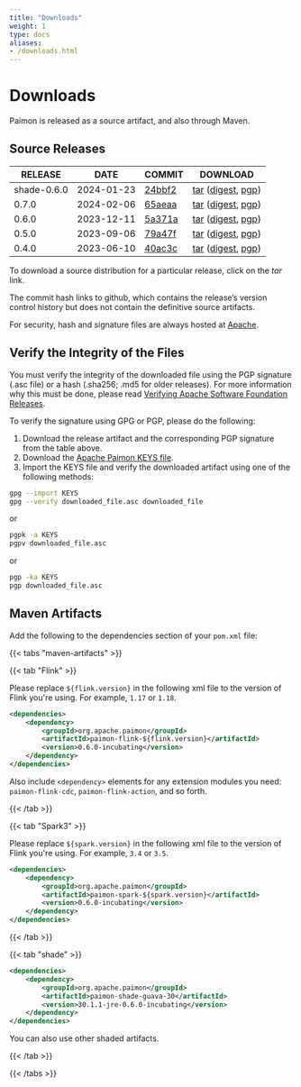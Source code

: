 ```yaml
---
title: "Downloads"
weight: 1
type: docs
aliases:
- /downloads.html
---
```

<!--
Licensed to the Apache Software Foundation (ASF) under one
or more contributor license agreements.  See the NOTICE file
distributed with this work for additional information
regarding copyright ownership.  The ASF licenses this file
to you under the Apache License, Version 2.0 (the
"License"); you may not use this file except in compliance
with the License.  You may obtain a copy of the License at

  http://www.apache.org/licenses/LICENSE-2.0

Unless required by applicable law or agreed to in writing,
software distributed under the License is distributed on an
"AS IS" BASIS, WITHOUT WARRANTIES OR CONDITIONS OF ANY
KIND, either express or implied.  See the License for the
specific language governing permissions and limitations
under the License.
-->

# Downloads

Paimon is released as a source artifact, and also through Maven.

## Source Releases

| RELEASE     | DATE       | COMMIT                                                                                                     | DOWNLOAD                                                                                                                                                                                                                                                                                                                                                                                                                                   |
|-------------|------------|------------------------------------------------------------------------------------------------------------|--------------------------------------------------------------------------------------------------------------------------------------------------------------------------------------------------------------------------------------------------------------------------------------------------------------------------------------------------------------------------------------------------------------------------------------------|
| shade-0.6.0 | 2024-01-23 | [24bbf2](https://github.com/apache/incubator-paimon-shade/commit/24bbf2b991cff2402f9c8d37f1b52830a7204174) | [tar](https://www.apache.org/dyn/closer.lua?filename=incubator/paimon/paimon-shade-0.6.0-incubating/apache-paimon-shade-0.6.0-incubating-src.tgz&action=download) ([digest](https://dlcdn.apache.org/incubator/paimon/paimon-shade-0.6.0-incubating/apache-paimon-shade-0.6.0-incubating-src.tgz.sha512), [pgp](https://dlcdn.apache.org/incubator/paimon/paimon-shade-0.6.0-incubating/apache-paimon-shade-0.6.0-incubating-src.tgz.asc)) |
| 0.7.0       | 2024-02-06 | [65aeaa](https://github.com/apache/incubator-paimon/commit/65aeaaf555e86f97e249e5d578a5a634cb27f401)       | [tar](https://www.apache.org/dyn/closer.lua?filename=incubator/paimon/paimon-0.7.0-incubating/apache-paimon-0.7.0-incubating-src.tgz&action=download)             ([digest](https://dlcdn.apache.org/incubator/paimon/paimon-0.7.0-incubating/apache-paimon-0.7.0-incubating-src.tgz.sha512),             [pgp](https://dlcdn.apache.org/incubator/paimon/paimon-0.7.0-incubating/apache-paimon-0.7.0-incubating-src.tgz.asc))             |                                                                                                                                                                                                                                                                                                                                                                                                                                            |
| 0.6.0       | 2023-12-11 | [5a371a](https://github.com/apache/incubator-paimon/commit/5a371aa614b32081c873fdb76f53547fc1fb6e7a)       | [tar](https://www.apache.org/dyn/closer.lua?filename=incubator/paimon/paimon-0.6.0-incubating/apache-paimon-0.6.0-incubating-src.tgz&action=download)             ([digest](https://dlcdn.apache.org/incubator/paimon/paimon-0.6.0-incubating/apache-paimon-0.6.0-incubating-src.tgz.sha512),             [pgp](https://dlcdn.apache.org/incubator/paimon/paimon-0.6.0-incubating/apache-paimon-0.6.0-incubating-src.tgz.asc))             |
| 0.5.0       | 2023-09-06 | [79a47f](https://github.com/apache/incubator-paimon/commit/79a47f9eeb77f56fc1f11de2aeca165f2076e94b)       | [tar](https://www.apache.org/dyn/closer.lua?filename=incubator/paimon/paimon-0.5.0-incubating/apache-paimon-0.5.0-incubating-src.tgz&action=download)             ([digest](https://dlcdn.apache.org/incubator/paimon/paimon-0.5.0-incubating/apache-paimon-0.5.0-incubating-src.tgz.sha512),             [pgp](https://dlcdn.apache.org/incubator/paimon/paimon-0.5.0-incubating/apache-paimon-0.5.0-incubating-src.tgz.asc))             |
| 0.4.0       | 2023-06-10 | [40ac3c](https://github.com/apache/incubator-paimon/commit/40ac3c7d7602171d3c2d71f073c607a02cb9e364)       | [tar](https://www.apache.org/dyn/closer.lua?filename=incubator/paimon/paimon-0.4.0-incubating/apache-paimon-0.4.0-incubating-src.tgz&action=download)             ([digest](https://dlcdn.apache.org/incubator/paimon/paimon-0.4.0-incubating/apache-paimon-0.4.0-incubating-src.tgz.sha512),             [pgp](https://dlcdn.apache.org/incubator/paimon/paimon-0.4.0-incubating/apache-paimon-0.4.0-incubating-src.tgz.asc))             |

To download a source distribution for a particular release, click on the *tar* link.

The commit hash links to github, which contains the release’s version control history but does not contain the definitive source artifacts.

For security, hash and signature files are always hosted at [Apache](https://downloads.apache.org/).

## Verify the Integrity of the Files

You must verify the integrity of the downloaded file using the PGP signature (.asc file) or a hash (.sha256; .md5 for older releases). For more information why this must be done, please read [Verifying Apache Software Foundation Releases](https://www.apache.org/info/verification.html).

To verify the signature using GPG or PGP, please do the following:

1. Download the release artifact and the corresponding PGP signature from the table above.
2. Download the [Apache Paimon KEYS file](https://dlcdn.apache.org/incubator/paimon/KEYS).
3. Import the KEYS file and verify the downloaded artifact using one of the following methods:

```bash
gpg --import KEYS
gpg --verify downloaded_file.asc downloaded_file
```

or

```bash
pgpk -a KEYS
pgpv downloaded_file.asc
```

or

```bash
pgp -ka KEYS
pgp downloaded_file.asc
```

## Maven Artifacts

Add the following to the dependencies section of your `pom.xml` file:

{{< tabs "maven-artifacts" >}}

{{< tab "Flink" >}}

Please replace `${flink.version}` in the following xml file to the version of Flink you're using. For example, `1.17` or `1.18`.

```xml
<dependencies>
    <dependency>
        <groupId>org.apache.paimon</groupId>
        <artifactId>paimon-flink-${flink.version}</artifactId>
        <version>0.6.0-incubating</version>
    </dependency>
</dependencies>
```

Also include `<dependency>` elements for any extension modules you need: `paimon-flink-cdc`, `paimon-flink-action`, and so forth.

{{< /tab >}}

{{< tab "Spark3" >}}

Please replace `${spark.version}` in the following xml file to the version of Flink you're using. For example, `3.4` or `3.5`.

```xml
<dependencies>
    <dependency>
        <groupId>org.apache.paimon</groupId>
        <artifactId>paimon-spark-${spark.version}</artifactId>
        <version>0.6.0-incubating</version>
    </dependency>
</dependencies>
```
{{< /tab >}}

{{< tab "shade" >}}

```xml
<dependencies>
    <dependency>
        <groupId>org.apache.paimon</groupId>
        <artifactId>paimon-shade-guava-30</artifactId>
        <version>30.1.1-jre-0.6.0-incubating</version>
    </dependency>
</dependencies>
```

You can also use other shaded artifacts.

{{< /tab >}}

{{< /tabs >}}
